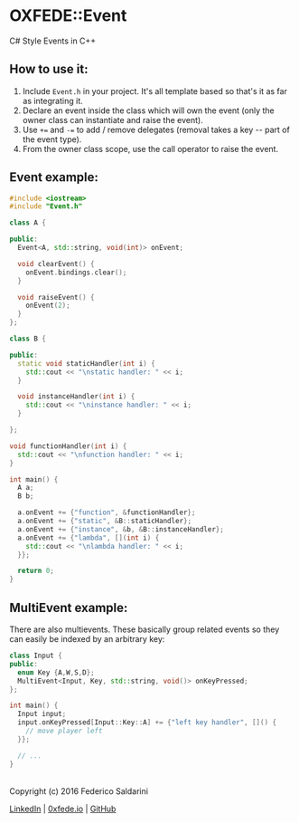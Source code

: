 # OXFEDE::Event

C# Style Events in C++

## How to use it:
1. Include `Event.h` in your project. It's all template based so that's it as far as integrating it.
2. Declare an event inside the class which will own the event (only the owner class can instantiate and raise the event).
3. Use `+=` and `-=` to add / remove delegates (removal takes a key -- part of the event type).
4. From the owner class scope, use the call operator to raise the event.


## Event example:

```c++
#include <iostream>
#include "Event.h"

class A {

public:
  Event<A, std::string, void(int)> onEvent;

  void clearEvent() {
    onEvent.bindings.clear();
  }

  void raiseEvent() {
    onEvent(2);
  }
};

class B {

public:
  static void staticHandler(int i) {
    std::cout << "\nstatic handler: " << i;
  }

  void instanceHandler(int i) {
    std::cout << "\ninstance handler: " << i;
  }

};

void functionHandler(int i) {
  std::cout << "\nfunction handler: " << i;
}

int main() {
  A a;
  B b;

  a.onEvent += {"function", &functionHandler};
  a.onEvent += {"static", &B::staticHandler};
  a.onEvent += {"instance", &b, &B::instanceHandler};
  a.onEvent += {"lambda", [](int i) {
    std::cout << "\nlambda handler: " << i;
  }};

  return 0;
}
```

## MultiEvent example:

There are also multievents. These basically group related events so they can easily be indexed by an arbitrary key:

```c++
class Input {
public:
  enum Key {A,W,S,D};
  MultiEvent<Input, Key, std::string, void()> onKeyPressed;
};

int main() {
  Input input;
  input.onKeyPressed[Input::Key::A] += {"left key handler", []() {
    // move player left
  }};

  // ...
}
```

<br>
Copyright (c) 2016 Federico Saldarini

[LinkedIn][l1] | [0xfede.io][l2] | [GitHub][l3]

[l1]: https://www.linkedin.com/in/federicosaldarini
[l2]: http://0xfede.io
[l3]: https://github.com/saldavonschwartz
